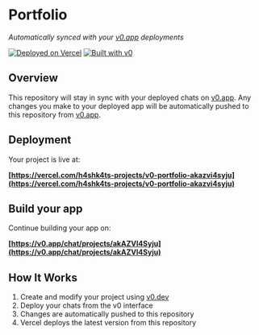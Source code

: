 # Portfolio

*Automatically synced with your [v0.app](https://v0.app) deployments*

[![Deployed on Vercel](https://img.shields.io/badge/Deployed%20on-Vercel-black?style=for-the-badge&logo=vercel)](https://vercel.com/h4shk4ts-projects/v0-portfolio-akazvi4syju)
[![Built with v0](https://img.shields.io/badge/Built%20with-v0.app-black?style=for-the-badge)](https://v0.app/chat/projects/akAZVI4Syju)

## Overview

This repository will stay in sync with your deployed chats on [v0.app](https://v0.app).
Any changes you make to your deployed app will be automatically pushed to this repository from [v0.app](https://v0.app).

## Deployment

Your project is live at:

**[https://vercel.com/h4shk4ts-projects/v0-portfolio-akazvi4syju](https://vercel.com/h4shk4ts-projects/v0-portfolio-akazvi4syju)**

## Build your app

Continue building your app on:

**[https://v0.app/chat/projects/akAZVI4Syju](https://v0.app/chat/projects/akAZVI4Syju)**

## How It Works

1. Create and modify your project using [v0.dev](https://v0.dev)
2. Deploy your chats from the v0 interface
3. Changes are automatically pushed to this repository
4. Vercel deploys the latest version from this repository